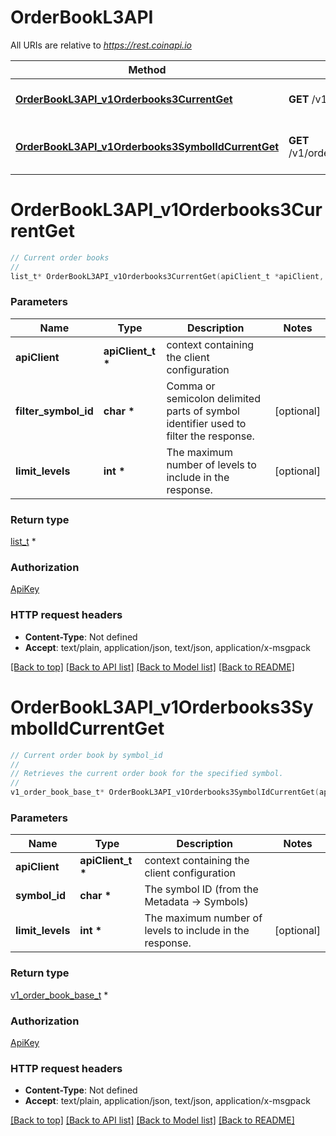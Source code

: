 # OrderBookL3API

All URIs are relative to *https://rest.coinapi.io*

Method | HTTP request | Description
------------- | ------------- | -------------
[**OrderBookL3API_v1Orderbooks3CurrentGet**](OrderBookL3API.md#OrderBookL3API_v1Orderbooks3CurrentGet) | **GET** /v1/orderbooks3/current | Current order books
[**OrderBookL3API_v1Orderbooks3SymbolIdCurrentGet**](OrderBookL3API.md#OrderBookL3API_v1Orderbooks3SymbolIdCurrentGet) | **GET** /v1/orderbooks3/{symbol_id}/current | Current order book by symbol_id


# **OrderBookL3API_v1Orderbooks3CurrentGet**
```c
// Current order books
//
list_t* OrderBookL3API_v1Orderbooks3CurrentGet(apiClient_t *apiClient, char *filter_symbol_id, int *limit_levels);
```

### Parameters
Name | Type | Description  | Notes
------------- | ------------- | ------------- | -------------
**apiClient** | **apiClient_t \*** | context containing the client configuration |
**filter_symbol_id** | **char \*** | Comma or semicolon delimited parts of symbol identifier used to filter the response. | [optional] 
**limit_levels** | **int \*** | The maximum number of levels to include in the response. | [optional] 

### Return type

[list_t](v1_order_book_base.md) *


### Authorization

[ApiKey](../README.md#ApiKey)

### HTTP request headers

 - **Content-Type**: Not defined
 - **Accept**: text/plain, application/json, text/json, application/x-msgpack

[[Back to top]](#) [[Back to API list]](../README.md#documentation-for-api-endpoints) [[Back to Model list]](../README.md#documentation-for-models) [[Back to README]](../README.md)

# **OrderBookL3API_v1Orderbooks3SymbolIdCurrentGet**
```c
// Current order book by symbol_id
//
// Retrieves the current order book for the specified symbol.
//
v1_order_book_base_t* OrderBookL3API_v1Orderbooks3SymbolIdCurrentGet(apiClient_t *apiClient, char *symbol_id, int *limit_levels);
```

### Parameters
Name | Type | Description  | Notes
------------- | ------------- | ------------- | -------------
**apiClient** | **apiClient_t \*** | context containing the client configuration |
**symbol_id** | **char \*** | The symbol ID (from the Metadata -&gt; Symbols) | 
**limit_levels** | **int \*** | The maximum number of levels to include in the response. | [optional] 

### Return type

[v1_order_book_base_t](v1_order_book_base.md) *


### Authorization

[ApiKey](../README.md#ApiKey)

### HTTP request headers

 - **Content-Type**: Not defined
 - **Accept**: text/plain, application/json, text/json, application/x-msgpack

[[Back to top]](#) [[Back to API list]](../README.md#documentation-for-api-endpoints) [[Back to Model list]](../README.md#documentation-for-models) [[Back to README]](../README.md)

